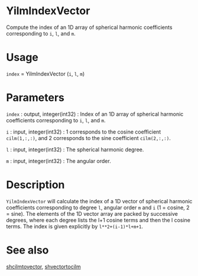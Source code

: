 # YilmIndexVector

Compute the index of an 1D array of spherical harmonic coefficients corresponding to `i`, `l`, and `m`.

# Usage

`index` = YilmIndexVector (`i`, `l`, `m`)

# Parameters

`index` : output, integer(int32)
:   Index of an 1D array of spherical harmonic coefficients corresponding to `i`, `l`, and `m`.

`i` : input, integer(int32)
:   1 corresponds to the cosine coefficient `cilm(1,:,:)`, and 2 corresponds to the sine coefficient `cilm(2,:,:)`.

`l` : input, integer(int32)
:   The spherical harmonic degree.

`m` : input, integer(int32)
:   The angular order.

# Description

`YilmIndexVector` will calculate the index of a 1D vector of spherical harmonic coefficients corresponding to degree `l`, angular order `m` and `i` (1 = cosine, 2 = sine). The elements of the 1D vector array are packed by successive degrees, where each degree lists the l+1 cosine terms and then the l cosine terms. The index is given explicitly by `l**2+(i-1)*l+m+1`.

# See also

[shcilmtovector](shcilmtovector.html), [shvectortocilm](shvectortocilm.html)
